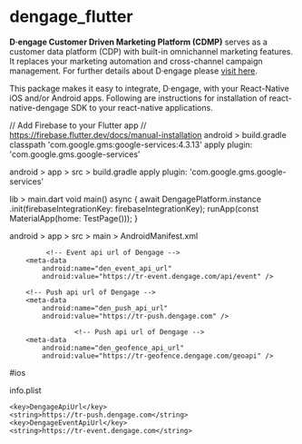 # dengage_flutter

**D·engage Customer Driven Marketing Platform (CDMP)** serves as a customer data platform (CDP) with built-in omnichannel marketing features. It replaces your marketing automation and cross-channel campaign management.
For further details about D·engage please [visit here](https://dev.dengage.com).

This package makes it easy to integrate, D·engage, with your React-Native iOS and/or Android apps. Following are instructions for installation of react-native-dengage SDK to your react-native applications.


// Add Firebase to your Flutter app
// https://firebase.flutter.dev/docs/manual-installation
android > build.gradle
    classpath 'com.google.gms:google-services:4.3.13'
    apply plugin: 'com.google.gms.google-services' 

android > app > src > build.gradle
    apply plugin: 'com.google.gms.google-services'


lib > main.dart 
void main() async {
  await DengagePlatform.instance
      .init(firebaseIntegrationKey: firebaseIntegrationKey);
  runApp(const MaterialApp(home: TestPage()));
}


android > app > src > main > AndroidManifest.xml

             <!-- Event api url of Dengage -->
        <meta-data
            android:name="den_event_api_url"
            android:value="https://tr-event.dengage.com/api/event" />

        <!-- Push api url of Dengage -->
        <meta-data
            android:name="den_push_api_url"
            android:value="https://tr-push.dengage.com" />

                    <!-- Push api url of Dengage -->
        <meta-data
            android:name="den_geofence_api_url"
            android:value="https://tr-geofence.dengage.com/geoapi" />




#ios

info.plist

	<key>DengageApiUrl</key>
	<string>https://tr-push.dengage.com</string>
	<key>DengageEventApiUrl</key>
	<string>https://tr-event.dengage.com</string>